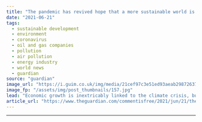 ```yaml
---
title: "The pandemic has revived hope that a more sustainable world is possible | Jeremy Caradonna"
date: "2021-06-21"
tags: 
  - sustainable development
  - environment
  - coronavirus
  - oil and gas companies
  - pollution
  - air pollution
  - energy industry
  - world news
  - guardian
source: "guardian"
image_url: "https://i.guim.co.uk/img/media/21cef97c3e51ed93aeab2987263780ba3da0368b/0_0_6000_3600/master/6000.jpg?width=460&quality=85&auto=format&fit=max&s=0f58862c618f5971579209be068ff279"
image_fp: "/assets/img/post_thumbnails/157.jpg"
lead: "Economic growth is inextricably linked to the climate crisis, but the past year has taught us that such growth isn’t essentialSome of the most striking images from the early days of the pandemic, when public health orders and lockdowns ground economi..."
article_url: "https://www.theguardian.com/commentisfree/2021/jun/21/the-pandemic-has-revived-hope-that-a-more-sustainable-world-is-possible"
---
```


---
